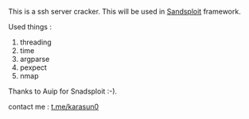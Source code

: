 This is a ssh server cracker.
This will be used in [Sandsploit](https://github.com/Auip-0x0/sandsploit) framework.

Used things :
1. threading
2. time 
3. argparse
4. pexpect
5. nmap

Thanks to Auip for Snadsploit :-).

contact me : [t.me/karasun0](https://t.me/karasun0)
